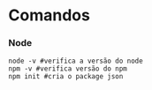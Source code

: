 # Comandos 

### Node

```
node -v #verifica a versão do node
npm -v #verifica versão do npm
npm init #cria o package json
```